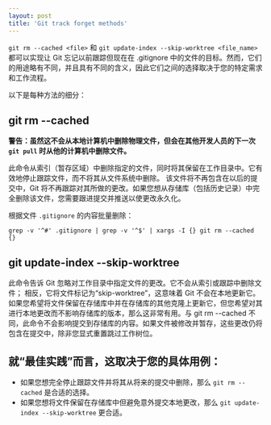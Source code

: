 ```yaml
---
layout: post
title: 'Git track forget methods'
---
```


`git rm --cached <file>` 和 `git update-index --skip-worktree <file_name>` 都可以实现让 Git 忘记以前跟踪但现在在 .gitignore 中的文件的目标。然而，它们的用途略有不同，并且具有不同的含义，因此它们之间的选择取决于您的特定需求和工作流程。

以下是每种方法的细分：

## git rm --cached

**警告：虽然这不会从本地计算机中删除物理文件，但会在其他开发人员的下一次 `git pull` 时从他的计算机中删除文件。**

此命令从索引（暂存区域）中删除指定的文件，同时将其保留在工作目录中。它有效地停止跟踪文件，而不将其从文件系统中删除。
该文件将不再包含在以后的提交中，Git 将不再跟踪对其所做的更改。如果您想从存储库（包括历史记录）中完全删除该文件，您需要跟进提交并推送以使更改永久化。

根据文件 `.gitignore` 的内容批量删除：

`grep -v '^#' .gitignore | grep -v '^$' | xargs -I {} git rm --cached {}`

## git update-index --skip-worktree

此命令告诉 Git 忽略对工作目录中指定文件的更改。它不会从索引或跟踪中删除文件； 相反，它将文件标记为“skip-worktree”，这意味着 Git 不会在本地更新它。如果您希望将文件保留在存储库中并在存储库的其他克隆上更新它，但您希望对其进行本地更改而不影响存储库的版本，那么这非常有用。与 git rm --cached 不同，此命令不会影响提交到存储库的内容。如果文件被修改并暂存，这些更改仍将包含在提交中，除非您显式重置跳过工作树位。

## 就“最佳实践”而言，这取决于您的具体用例：

- 如果您想完全停止跟踪文件并将其从将来的提交中删除，那么 `git rm --cached` 是合适的选择。
- 如果您想将文件保留在存储库中但避免意外提交本地更改，那么 `git update-index --skip-worktree` 更合适。
